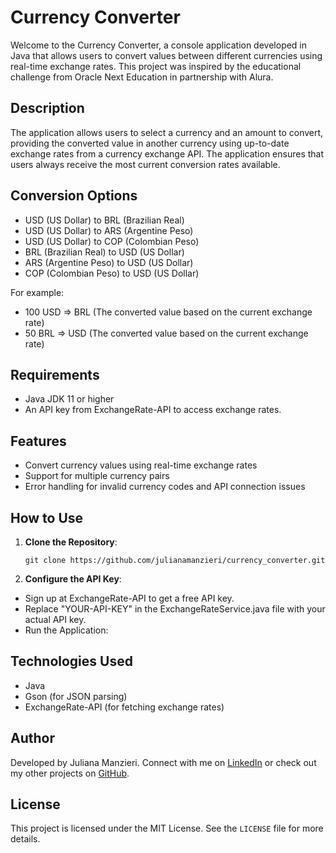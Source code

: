 # Currency Converter

Welcome to the Currency Converter, a console application developed in Java that allows users to convert values between different currencies using real-time exchange rates. This project was inspired by the educational challenge from Oracle Next Education in partnership with Alura.

## Description

The application allows users to select a currency and an amount to convert, providing the converted value in another currency using up-to-date exchange rates from a currency exchange API. The application ensures that users always receive the most current conversion rates available.

## Conversion Options

- USD (US Dollar) to BRL (Brazilian Real)
- USD (US Dollar) to ARS (Argentine Peso)
- USD (US Dollar) to COP (Colombian Peso)
- BRL (Brazilian Real) to USD (US Dollar)
- ARS (Argentine Peso) to USD (US Dollar)
- COP (Colombian Peso) to USD (US Dollar)

For example:

- 100 USD => BRL (The converted value based on the current exchange rate)
- 50 BRL => USD (The converted value based on the current exchange rate)

## Requirements

- Java JDK 11 or higher
- An API key from ExchangeRate-API to access exchange rates.

## Features

- Convert currency values using real-time exchange rates
- Support for multiple currency pairs
- Error handling for invalid currency codes and API connection issues

## How to Use

 1. **Clone the Repository**:
    
    ```
    git clone https://github.com/julianamanzieri/currency_converter.git
    ```
    
2. **Configure the API Key**:

- Sign up at ExchangeRate-API to get a free API key.
- Replace "YOUR-API-KEY" in the ExchangeRateService.java file with your actual API key.
- Run the Application:

## Technologies Used

- Java
- Gson (for JSON parsing)
- ExchangeRate-API (for fetching exchange rates)

## Author

Developed by Juliana Manzieri. Connect with me on [LinkedIn](https://www.linkedin.com/in/julianamanzieri/) or check out my other projects on [GitHub](https://github.com/julianamanzieri).

## License

This project is licensed under the MIT License. See the `LICENSE` file for more details.

